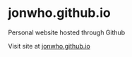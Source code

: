 jonwho.github.io
================

Personal website hosted through Github

Visit site at [jonwho.github.io]()
